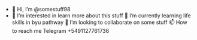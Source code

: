 
- 👋 Hi, I’m @somestuff98
- 👀 I’m interested in learn more about this stuff
🌱 I’m currently learning life skills in byu pathway
💞️ I’m looking to collaborate on some stuff
📫 How to reach me Telegram +5491127761736
